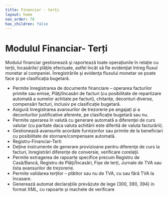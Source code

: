 ```yaml
---
title: Financiar - terți
layout: home
nav_order: 78
has_children: false
---
```

# Modulul Financiar- Terți

Modulul financiar gestionează şi raportează toate operațiunile în relație cu terții, încasările/ plăţile efectuate, astfel încât să fie evidenţiat întreg fluxul monetar al companiei. Înregistrările şi evidenţa fluxului monetar se poate face și pe clasificaţia bugetară.
- Permite înregistrarea de documente financiare – operarea facturilor primite sau emise, Plăţi/încasări de facturi (cu posibilitate de repartizare automată a sumelor achitate pe facturi), chitanţe, deconturi diverse, compensări facturi, inclusiv pe clasificație bugetară.
- Asigură înregistrarea avansurilor de trezorerie pe angajați și a deconturilor justificative aferente, pe clasificație bugetară sau nu.
- Permite operarea în valută cu generare automată a diferenţei de curs valutar (cu paritate daca valuta achitării este diferită de valuta facturării).
- Gestionează avansurile acordate furnizorilor sau primite de la beneficiari cu posibilitate de stornare/compensare automată.
- Registru-Financiar-Terti
- Deține instrumente de generare provizioane pentru diferenţe de curs la facturi, înregistrări diferențe de conversie, verificare corelaţii.
- Permite extragerea de rapoarte specifice precum Registru de Casă/Bancă, Registru de Plăţi/Încasări, Fișe de terți, Jurnale de TVA sau lista avansurilor de trezorerie.
- Permite validarea terților – plătitor sau nu de TVA, cu sau fără TVA la încasare.
- Generează automat declarațiile prevăzute de lege (300, 390, 394) in format XML, cu rapoarte și machete de verificare
